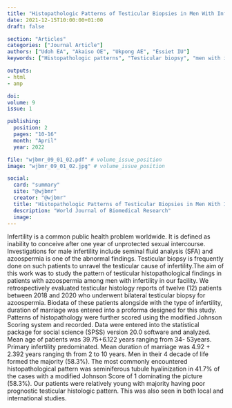 ```yaml
---
title: "Histopathologic Patterns of Testicular Biopsies in Men With Infertility and Azoospermia in a Nigerian Tertiary Hospital"
date: 2021-12-15T10:00:00+01:00
draft: false

section: "Articles"
categories: ["Journal Article"]
authors: ["Udoh EA", "Akaiso OE", "Ukpong AE", "Essiet IU"]
keywords: ["Histopathologic patterns", "Testicular biopsy", "men with infertility", "Azoospermia"]

outputs: 
- html
- amp

doi:
volume: 9
issue: 1

publishing:
  position: 2
  pages: "10-16"
  month: "April"
  year: 2022

file: "wjbmr_09_01_02.pdf" # volume_issue_position
image: "wjbmr_09_01_02.jpg" # volume_issue_position

social:
  card: "summary"
  site: "@wjbmr"
  creator: "@wjbmr"
  title: "Histopathologic Patterns of Testicular Biopsies in Men With Infertility and Azoospermia in a Nigerian Tertiary Hospital"
  description: "World Journal of Biomedical Research"
  image:
---
```


Infertility is a common public health problem worldwide. It is defined as inability to conceive after one
year of unprotected sexual intercourse. Investigations for male infertility include seminal fluid
analysis (SFA) and azoospermia is one of the abnormal findings. Testicular biopsy is frequently done
on such patients to unravel the testicular cause of infertility.The aim of this work was to study the
pattern of testicular histopathological findings in patients with azoospermia among men with
infertility in our facility. We retrospectively evaluated testicular histology reports of twelve (12) patients
between 2018 and 2020 who underwent bilateral testicular biopsy for azoospermia. Biodata of these
patients alongside with the type of infertility, duration of marriage was entered into a proforma
designed for this study. Patterns of histopathology were further scored using the modified Johnson
Scoring system and recorded. Data were entered into the statistical package for social science (SPSS)
version 20.0 software and analyzed. Mean age of patients was 39.75+6.122 years ranging from 34-
53years. Primary infertility predominated. Mean duration of marriage was 4.92 + 2.392 years ranging
th from 2 to 10 years. Men in their 4 decade of life formed the majority (58.3%). The most commonly
encountered histopathological pattern was seminiferous tubule hyalinization in 41.7% of the cases
with a modified Johnson Score of 1 dominating the picture (58.3%). Our patients were relatively young
with majority having poor prognostic testicular histologic pattern. This was also seen in both local and
international studies.
